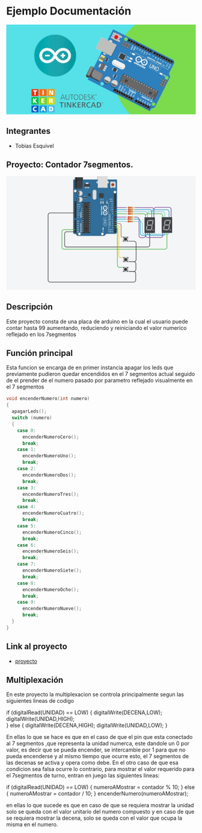 # Ejemplo Documentación 
![Tinkercad](./img/ArduinoTinkercad.jpg)


## Integrantes 
- Tobias Esquivel


## Proyecto: Contador 7segmentos.
![Tinkercad](./img/proyectoIMg.png)


## Descripción
Este proyecto consta de una placa de arduino en la cual el usuario puede contar hasta 99 aumentando, reduciendo y reiniciando
el valor numerico reflejado en los 7segmentos

## Función principal
Esta funcion se encarga de en primer instancia apagar los leds que previamente
pudieron quedar encendidos en el 7 segmentos actual seguido de 
el prender de el numero pasado por parametro reflejado visualmente en el 7 segmentos

~~~ C (lenguaje en el que esta escrito)
void encenderNumero(int numero)
{
  apagarLeds();
  switch (numero)
  {
    case 0:
      encenderNumeroCero();
      break;
    case 1:
      encenderNumeroUno();
      break;
    case 2:
      encenderNumeroDos();
      break;
    case 3:
      encenderNumeroTres();
      break;
    case 4:
      encenderNumeroCuatro();
      break;
    case 5:
      encenderNumeroCinco();
      break;
    case 6:
      encenderNumeroSeis();
      break;
    case 7:
      encenderNumeroSiete();
      break;
    case 8:
      encenderNumeroOcho();
      break;
    case 9:
      encenderNumeroNueve();
      break;
  }
}
~~~

## Link al proyecto
- [proyecto](https://www.tinkercad.com/things/1Br1fVLu0Qv-swanky-bruticus/editel?sharecode=QMg_0cW1Uu3E9RxVkFx9nJz79JENm1NEdw5IkpSSxw8)


## Multiplexación

En este proyecto la multiplexacion se controla principalmente segun las siguientes lineas de codigo

if (digitalRead(UNIDAD) == LOW)
{
  digitalWrite(DECENA,LOW);
  digitalWrite(UNIDAD,HIGH);  
}
else 
{
  digitalWrite(DECENA,HIGH);
  digitalWrite(UNIDAD,LOW);
}

En ellas lo que se hace es que en el caso de que el pin que esta conectado al 7 segmentos ,que 
representa la unidad numerca, este dandole un 0 por valor, es decir que se pueda encender,
se intercambie por 1 para que no pueda encenderse y al mismo tiempo que ocurre esto, el 7 segmentos
de las decenas se activa y opera como debe.
En el otro caso de que esa condicion sea falsa ocurre lo contrario, para mostrar el valor requerido
para el 7segmentos de turno, entran en juego las siguientes lineas:

if (digitalRead(UNIDAD) == LOW)
{
  numeroAMostrar = contador % 10;
}
else
{
  numeroAMostrar = contador / 10;
}
encenderNumero(numeroAMostrar);

en ellas lo que sucede es que en caso de que se requiera mostrar la unidad solo se queda con el valor unitario del numero compuesto
y en caso de que se requiera mostrar la decena, solo se queda con el valor que ocupa la misma en el numero.



